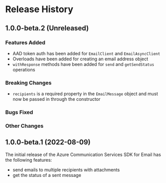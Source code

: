 # Release History

## 1.0.0-beta.2 (Unreleased)

### Features Added

- AAD token auth has been added for `EmailClient` and `EmailAsyncClient`
- Overloads have been added for creating an email address object
- `withResponse` methods have been added for `send` and `getSendStatus` operations

### Breaking Changes

- `recipients` is a required property in the `EmailMessage` object and must now be passed in through the constructor

### Bugs Fixed

### Other Changes

## 1.0.0-beta.1 (2022-08-09)

The initial release of the Azure Communication Services SDK for Email has the following features:

- send emails to multiple recipients with attachments
- get the status of a sent message